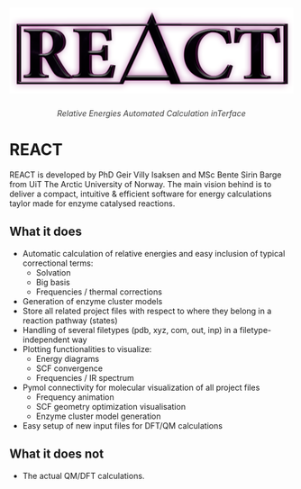 # ![REACT logo](figures/REACT_logo.png)
<p align="center" style="color:#3c3c3c">
<i>
Relative Energies Automated Calculation inTerface
</i>
</p>

# REACT
REACT is developed by PhD Geir Villy Isaksen and MSc Bente Sirin Barge from UiT The Arctic University of Norway. The 
main vision behind is to deliver a compact, intuitive & efficient software for energy calculations taylor made for 
enzyme catalysed reactions. 

## What it does
<ul>
<li> Automatic calculation of relative energies and easy inclusion of typical correctional terms:
    <ul>
    <li> Solvation </li>
    <li> Big basis </li>
    <li> Frequencies / thermal corrections </li>
    </ul>
</li>
<li> Generation of enzyme cluster models </li>
<li> Store all related project files with respect to where they belong in a reaction pathway (states) </li>
<li> Handling of several filetypes (pdb, xyz, com, out, inp) in a filetype-independent way </li>
<li> Plotting functionalities to visualize:
    <ul>
    <li> Energy diagrams </li>
    <li> SCF convergence </li>
    <li> Frequencies / IR spectrum </li>
    </ul>
</li>
<li> Pymol connectivity for molecular visualization of all project files 
    <ul>
    <li> Frequency animation </li>
    <li> SCF geometry optimization visualisation </li>
    <li> Enzyme cluster model generation  </li>
    </ul>
</li>
<li> Easy setup of new input files for DFT/QM calculations </li>


</ul>

## What it does not
<ul>
<li> The actual QM/DFT calculations. </li>
</ul>